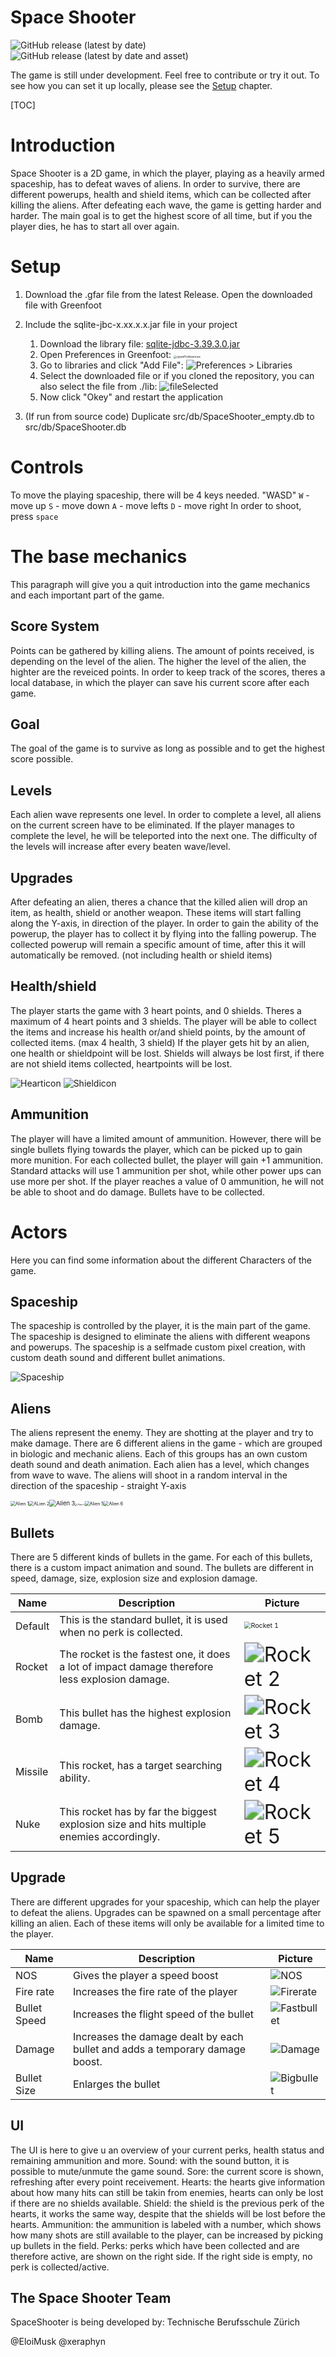 ﻿# Space Shooter

![GitHub release (latest by date)](https://img.shields.io/github/v/release/EloiMusk/SpaceShooter) ![GitHub release (latest by date and asset)](https://img.shields.io/github/downloads/EloiMusk/SpaceShooter/latest/SpaceShooter.gfar)

The game is still under development. Feel free to contribute or try it out. To see how you can set it up locally, please see the [Setup](#Setup) chapter.

[TOC]



# Introduction
Space Shooter is a 2D game, in which the player, playing as a heavily armed spaceship, has to defeat waves of aliens. 
In order to survive, there are different powerups, health and shield items, which can be collected after killing the aliens. 
After defeating each wave, the game is getting harder and harder.
The main goal is to get the highest score of all time, but if you the player dies, he has to start all over again.

# Setup

1. Download the .gfar file from the latest Release. Open the downloaded file with Greenfoot

2. Include the sqlite-jbc-x.xx.x.x.jar file in your project
   1. Download the library file: [sqlite-jdbc-3.39.3.0.jar](https://github.com/EloiMusk/SpaceShooter/raw/master/lib/sqlite-jdbc-3.39.3.0.jar)
   2. Open Preferences in Greenfoot:
      <img src="README.assets\openPreferences.png" alt="openPreferences" style="zoom:33%;" />
   3. Go to libraries and click "Add File":
      ![Preferences > Libraries](README.assets/addFile.png)
   4. Select the downloaded file or if you cloned the repository, you can also select the file from ./lib:
      ![fileSelected](README.assets/fileSelected.png)
   5. Now click "Okey" and restart the application

3. (If run from source code) Duplicate src/db/SpaceShooter_empty.db to src/db/SpaceShooter.db

# Controls
To move the playing spaceship, there will be 4 keys needed. "WASD"
`W` - move up
`S` - move down
`A` - move lefts
`D` -  move right
In order to shoot, press `space`

# The base mechanics 
This paragraph will give you a quit introduction into the game mechanics and each important part of the game. 


## Score System

Points can be gathered by killing aliens. The amount of points received, is depending on the level of the alien. The higher the level of the alien, the highter are the reveiced points. 
In order to keep track of the scores, theres a local database, in which the player can save his current score after each game.

## Goal

The goal of the game is to survive as long as possible and to get the highest score possible. 

## Levels

Each alien wave represents one level.
In order to complete a level, all aliens on the current screen have to be eliminated. 
If the player manages to complete the level, he will be teleported into the next one. 
The difficulty of the levels will increase after every beaten wave/level. 

## Upgrades

After defeating an alien, theres a chance that the killed alien will drop an item, as health, shield or another weapon. These items will start falling along the Y-axis, in direction of the player. In order to gain the ability of the powerup, the player has to collect it by flying into the falling powerup. 
The collected powerup will remain a specific amount of time, after this it will automatically be removed. (not including health or shield items) 


## Health/shield
The player starts the game with 3 heart points, and 0 shields.
Theres a maximum of 4 heart points and 3 shields.
The player will be able to collect the items and increase his health or/and shield points, by the amount of collected items. (max 4 health, 3 shield)
If the player gets hit by an alien, one health or shieldpoint will be lost. Shields will always be lost first, if there are not shield items collected, heartpoints will be lost. 

![Hearticon](src/images/Upgrade/0/0.png)
![Shieldicon](src/images/Upgrade/1/0.png)

## Ammunition

The player will have a limited amount of ammunition. However, there will be single bullets flying towards the player, which can be picked up to gain more munition. For each collected bullet, the player will gain +1 ammunition. 
Standard attacks will use 1 ammunition per shot, while other power ups can use more per shot. 
If the player reaches a value of 0 ammunition, he will not be able to shoot and do damage. Bullets have to be collected.

# Actors

Here you can find some information about the different Characters of the game.

## Spaceship
The spaceship is controlled by the player, it is the main part of the game. 
The spaceship is designed to eliminate the aliens with different weapons and powerups. 
The spaceship is a selfmade custom pixel creation, with custom death sound and different bullet animations. 

![Spaceship](src/images/SpaceShip/SpaceShip0.png)

## Aliens
The aliens represent the enemy. They are shotting at the player and try to make damage. 
There are 6 different aliens in the game - which are grouped in biologic and mechanic aliens.
Each of this groups has an own custom death sound and death animation.
Each alien has a level, which changes from wave to wave.
The aliens will shoot in a random interval in the direction of the spaceship - straight Y-axis 

<img src="src/images/Alien/1/00.png" alt="Alien 1" style="zoom:50%;" /><img src="src/images/Alien/2/00.png" alt="ALien 2" style="zoom:50%;" /><img src="src/images/Alien/3/0.png" alt="Alien 3" style="zoom:67%;" /><img src="src/images/Alien/4/0.png" alt="Alien 4" style="zoom: 25%;" /><img src="src/images/Alien/5/0.png" alt="Alien 5" style="zoom: 50%;" /><img src="src/images/Alien/6/00.png" alt="Alien 6" style="zoom:50%;" />

## Bullets

There are 5 different kinds of bullets in the game. 
For each of this bullets, there is a custom impact animation and sound. 
The bullets are different in speed, damage, size, explosion size and explosion damage.



| Name    | Description                                                  | Picture                                                      |
| ------- | ------------------------------------------------------------ | ------------------------------------------------------------ |
| Default | This is the standard bullet, it is used when no perk is collected. | <img src="src/images/Bullet/1/1.png" alt="Rocket 1" style="zoom:67%;" /> |
| Rocket  | The rocket is the fastest one, it does a lot of impact damage therefore less explosion damage. | <img src="src/images/Bullet/2/0.png" alt="Rocket 2" style="zoom: 200%;" /> |
| Bomb    | This bullet has the highest explosion damage.                | <img src="src/images/Bullet/3/0.png" alt="Rocket 3" style="zoom:200%;" /> |
| Missile | This rocket, has a target searching ability.                 | <img src="src/images/Bullet/4/0.png" alt="Rocket 4" style="zoom:200%;" /> |
| Nuke    | This rocket has by far the biggest explosion size and hits multiple enemies accordingly. | <img src="src/images/Bullet/5/0.png" alt="Rocket 5" style="zoom:200%;" /> |



## Upgrade
There are different upgrades for your spaceship, which can help the player to defeat the aliens. 
Upgrades can be spawned on a small percentage after killing an alien.
Each of these items will only be available for a limited time to the player. 

| Name              | Description                                                 | Picture |
| ----------------- | ----------------------------------------------------------- | ------- |
| NOS               | Gives the player a speed boost                    |![NOS](src/images/Upgrade/2/0.png)|
| Fire rate | Increases the fire rate of the player | ![Firerate](src/images/Upgrade/3/0.png)        |
| Bullet Speed | Increases the flight speed of the bullet                          |![Fastbullet](src/images/Upgrade/4/0.png)         |
| Damage | Increases the damage dealt by each bullet and adds a temporary damage boost. | ![Damage](src/images/Upgrade/5/0.png)        |
| Bullet Size | Enlarges the bullet                                        | ![Bigbullet](src/images/Upgrade/6/0.png)        |

## UI
The UI is here to give u an overview of your current perks, health status and remaining ammunition and more. 
Sound: with the sound button, it is possible to mute/unmute the game sound.
Sore: the current score is shown, refreshing after every point receivement. 
Hearts: the hearts give information about how many hits can still be takin from enemies, hearts can only be lost if there are no shields available.
Shield: the shield is the previous perk of the hearts, it works the same way, despite that the shields will be lost before the hearts.
Ammunition: the ammunition is labeled with a number, which shows how many shots are still available to the player, can be increased by picking up bullets in the field.
Perks: perks which have been collected and are therefore active, are shown on the right side. If the right side is empty, no perk is collected/active.


## The Space Shooter Team
SpaceShooter is being developed by:
Technische Berufsschule Zürich

@EloiMusk @xeraphyn

